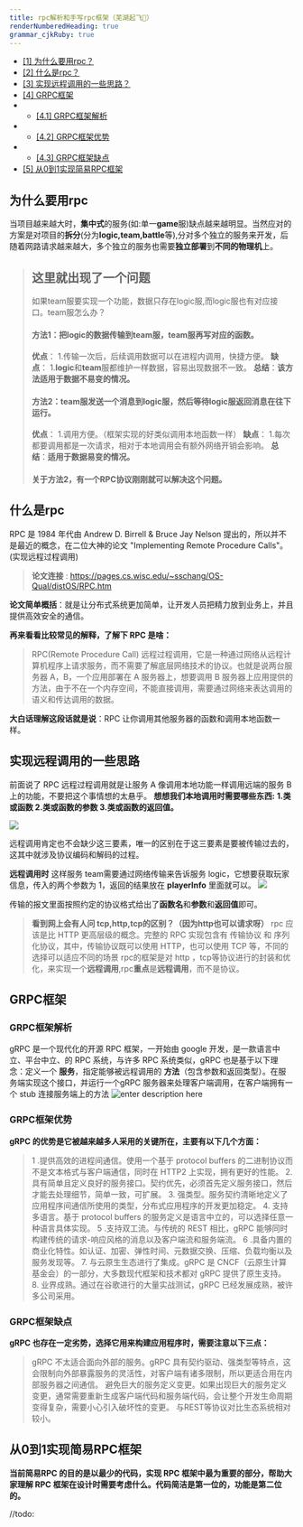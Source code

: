 ```yaml
---
title: rpc解析和手写rpc框架（芜湖起飞🚀）
renderNumberedHeading: true
grammar_cjkRuby: true
---
```



<!-- TOC -->

- [[1] 为什么要用rpc？](#为什么要用rpc)
- [[2] 什么是rpc？](#什么是rpc)
- [[3] 实现远程调用的一些思路？](#实现远程调用的一些思路)
- [[4] GRPC框架](#GRPC框架)
- - [[4.1] GRPC框架解析](#GRPC框架解析)
- - [[4.2] GRPC框架优势](#GRPC框架优势)
- - [[4.3] GRPC框架缺点](#GRPC框架缺点)
- [[5] 从0到1实现简易RPC框架](#从0到1实现简易RPC框架)

<!-- /TOC -->

## 为什么要用rpc

 当项目越来越大时，**集中式**的服务(如:单一**game**服)缺点越来越明显。当然应对的方案是对项目的**拆分**(分为**logic,team,battle**等),分对多个独立的服务来开发，后随着网路请求越来越大，多个独立的服务也需要**独立部署**到**不同的物理机**上。
 
>**这里就出现了一个问题**
> ---------
> 如果team服要实现一个功能，数据只存在logic服,而logic服也有对应接口。team服怎么办？
> 
> #### 方法1：把logic的数据传输到team服，team服再写对应的函数。
> **优点**：
> 1.传输一次后，后续调用数据可以在进程内调用，快捷方便。
> **缺点**：
> 1.**logic**和**team**服都维护一样数据，容易出现数据不一致。
> **总结**：**该方法适用于数据不易变的情况。**
> 
> #### 方法2：team服发送一个消息到logic服，然后等待logic服返回消息在往下运行。
> **优点**：
> 1.调用方便。（框架实现的好类似调用本地函数一样）
> **缺点**：
> 1.每次都要调用都是一次请求，相对于本地调用会有额外网络开销会影响。
> **总结**：**适用于数据易变的情况。**
> #### 关于方法2，有一个RPC协议刚刚就可以解决这个问题。

## 什么是rpc

RPC 是 1984 年代由 Andrew D. Birrell & Bruce Jay Nelson 提出的，所以并不是最近的概念，在二位大神的论文 "Implementing Remote Procedure Calls"。 (实现远程过程调用)

> **论文连接** : https://pages.cs.wisc.edu/~sschang/OS-Qual/distOS/RPC.htm

**论文简单概括**：就是让分布式系统更加简单，让开发人员把精力放到业务上，并且提供高效安全的通信。


**再来看看比较常见的解释，了解下 RPC 是啥：**

> RPC(Remote Procedure Call) 远程过程调用，它是一种通过网络从远程计算机程序上请求服务，而不需要了解底层网络技术的协议。也就是说两台服务器 A，B，一个应用部署在 A 服务器上，想要调用 B 服务器上应用提供的方法，由于不在一个内存空间，不能直接调用，需要通过网络来表达调用的语义和传达调用的数据。

**大白话理解这段话就是说**：RPC 让你调用其他服务器的函数和调用本地函数一样。

## 实现远程调用的一些思路

   前面说了 RPC 远程过程调用就是让服务 A 像调用本地功能一样调用远端的服务 B 上的功能，不要把这个事情想的太悬乎。
  **想想我们本地调用时需要哪些东西:**
  **1.类或函数
  2.类或函数的参数
  3.类或函数的返回值。**

![](https://github.com/Jet-luoxianjie/rpc_node/blob/main/images/dy.png?raw=true)

远程调用肯定也不会缺少这三要素，唯一的区别在于这三要素是要被传输过去的，这其中就涉及协议编码和解码的过程。

**远程调用时**
这样服务 team需要通过网络传输来告诉服务 logic，它想要获取玩家信息，传入的两个参数为 1，返回的结果放在 **playerInfo** 里面就可以。
![](https://github.com/Jet-luoxianjie/rpc_node/blob/main/images/dy1.png?raw=true)

传输的报文里面按照约定的协议格式给出了**函数名**和**参数**和**返回值**即可。


> **看到网上会有人问 tcp,http,tcp的区别？（因为http也可以请求呀）**
>   rpc 应该是比 HTTP 更高层级的概念。完整的 RPC 实现包含有 传输协议 和 序列化协议，其中，传输协议既可以使用 HTTP，也可以使用 TCP 等，不同的选择可以适应不同的场景
>   rpc的框架是对 http ，tcp等协议进行的封装和优化，来实现一个**远程调用**,rpc**重点**是**远程调用**，而不是协议。

## GRPC框架

### GRPC框架解析

gRPC 是一个现代化的开源 RPC 框架，一开始由 google 开发，是一款语言中立、平台中立、的 RPC 系统，与许多 RPC 系统类似，gRPC 也是基于以下理念：定义一个 **服务**，指定能够被远程调用的 **方法**（包含参数和返回类型）。在服务端实现这个接口，并运行一个gRPC 服务器来处理客户端调用，在客户端拥有一个 stub 连接服务端上的方法
![enter description here](https://img2020.cnblogs.com/blog/496803/202003/496803-20200321153703720-1047433603.png)

### GRPC框架优势
**gRPC 的优势是它被越来越多人采用的关键所在，主要有以下几个方面：**

> 1 .提供高效的进程间通信。使用一个基于 protocol buffers 的二进制协议而不是文本格式与客户端通信，同时在 HTTP2 上实现，拥有更好的性能。
> 2.  具有简单且定义良好的服务接口。契约优先，必须首先定义服务接口，然后才能去处理细节，简单一致，可扩展。
> 3. 强类型。服务契约清晰地定义了应用程序间通信所使用的类型，分布式应用程序的开发更加稳定。
> 4. 支持多语言。基于 protocol buffers 的服务定义是语言中立的，可以选择任意一种语言具体实现。
> 5 .支持双工流。与传统的 REST 相比，gRPC 能够同时构建传统的请求-响应风格的消息以及客户端流和服务端流。
> 6 .具备内置的商业化特性。如认证、加密、弹性时间、元数据交换、压缩、负载均衡以及服务发现等。
> 7. 与云原生生态进行了集成。gRPC 是 CNCF（云原生计算基金会）的一部分，大多数现代框架和技术都对 gRPC 提供了原生支持。
> 8. 业界成熟。通过在谷歌进行的大量实战测试，gRPC 已经发展成熟，被许多公司采用。


### GRPC框架缺点

**gRPC 也存在一定劣势，选择它用来构建应用程序时，需要注意以下三点：**

> gRPC 不太适合面向外部的服务。gRPC 具有契约驱动、强类型等特点，这会限制向外部暴露服务的灵活性，对客户端有诸多限制，所以更适合用在内部服务器之间通信。
> 避免巨大的服务定义变更。如果出现巨大的服务定义变更，通常需要重新生成客户端代码和服务端代码，会让整个开发生命周期变得复杂，需要小心引入破坏性的变更。
> 与REST等协议对比生态系统相对较小。


## 从0到1实现简易RPC框架

**当前简易RPC 的目的是以最少的代码，实现 RPC 框架中最为重要的部分，帮助大家理解 RPC 框架在设计时需要考虑什么。代码简洁是第一位的，功能是第二位的。**

//todo:


